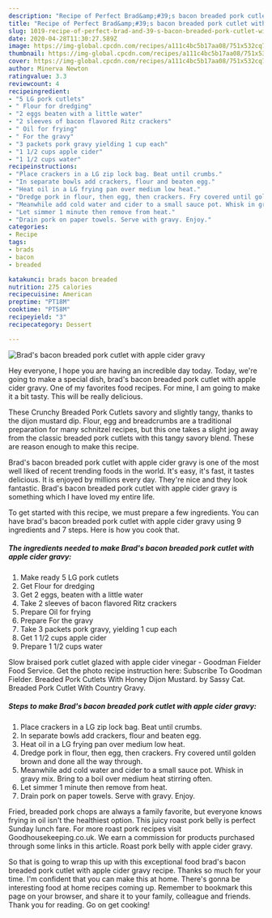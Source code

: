 ```yaml
---
description: "Recipe of Perfect Brad&amp;#39;s bacon breaded pork cutlet with apple cider gravy"
title: "Recipe of Perfect Brad&amp;#39;s bacon breaded pork cutlet with apple cider gravy"
slug: 1019-recipe-of-perfect-brad-and-39-s-bacon-breaded-pork-cutlet-with-apple-cider-gravy
date: 2020-04-28T11:30:27.589Z
image: https://img-global.cpcdn.com/recipes/a111c4bc5b17aa08/751x532cq70/brads-bacon-breaded-pork-cutlet-with-apple-cider-gravy-recipe-main-photo.jpg
thumbnail: https://img-global.cpcdn.com/recipes/a111c4bc5b17aa08/751x532cq70/brads-bacon-breaded-pork-cutlet-with-apple-cider-gravy-recipe-main-photo.jpg
cover: https://img-global.cpcdn.com/recipes/a111c4bc5b17aa08/751x532cq70/brads-bacon-breaded-pork-cutlet-with-apple-cider-gravy-recipe-main-photo.jpg
author: Minerva Newton
ratingvalue: 3.3
reviewcount: 4
recipeingredient:
- "5 LG pork cutlets"
- " Flour for dredging"
- "2 eggs beaten with a little water"
- "2 sleeves of bacon flavored Ritz crackers"
- " Oil for frying"
- " For the gravy"
- "3 packets pork gravy yielding 1 cup each"
- "1 1/2 cups apple cider"
- "1 1/2 cups water"
recipeinstructions:
- "Place crackers in a LG zip lock bag. Beat until crumbs."
- "In separate bowls add crackers, flour and beaten egg."
- "Heat oil in a LG frying pan over medium low heat."
- "Dredge pork in flour, then egg, then crackers. Fry covered until golden brown and done all the way through."
- "Meanwhile add cold water and cider to a small sauce pot. Whisk in gravy mix. Bring to a boil over medium heat stirring often."
- "Let simmer 1 minute then remove from heat."
- "Drain pork on paper towels. Serve with gravy. Enjoy."
categories:
- Recipe
tags:
- brads
- bacon
- breaded

katakunci: brads bacon breaded 
nutrition: 275 calories
recipecuisine: American
preptime: "PT18M"
cooktime: "PT58M"
recipeyield: "3"
recipecategory: Dessert

---
```



![Brad&#39;s bacon breaded pork cutlet with apple cider gravy](https://img-global.cpcdn.com/recipes/a111c4bc5b17aa08/751x532cq70/brads-bacon-breaded-pork-cutlet-with-apple-cider-gravy-recipe-main-photo.jpg)

Hey everyone, I hope you are having an incredible day today. Today, we're going to make a special dish, brad&#39;s bacon breaded pork cutlet with apple cider gravy. One of my favorites food recipes. For mine, I am going to make it a bit tasty. This will be really delicious.

These Crunchy Breaded Pork Cutlets savory and slightly tangy, thanks to the dijon mustard dip. Flour, egg and breadcrumbs are a traditional preparation for many schnitzel recipes, but this one takes a slight jog away from the classic breaded pork cutlets with this tangy savory blend. These are reason enough to make this recipe.

Brad&#39;s bacon breaded pork cutlet with apple cider gravy is one of the most well liked of recent trending foods in the world. It's easy, it's fast, it tastes delicious. It is enjoyed by millions every day. They're nice and they look fantastic. Brad&#39;s bacon breaded pork cutlet with apple cider gravy is something which I have loved my entire life.


To get started with this recipe, we must prepare a few ingredients. You can have brad&#39;s bacon breaded pork cutlet with apple cider gravy using 9 ingredients and 7 steps. Here is how you cook that.

<!--inarticleads1-->

##### The ingredients needed to make Brad&#39;s bacon breaded pork cutlet with apple cider gravy:

1. Make ready 5 LG pork cutlets
1. Get  Flour for dredging
1. Get 2 eggs, beaten with a little water
1. Take 2 sleeves of bacon flavored Ritz crackers
1. Prepare  Oil for frying
1. Prepare  For the gravy
1. Take 3 packets pork gravy, yielding 1 cup each
1. Get 1 1/2 cups apple cider
1. Prepare 1 1/2 cups water


Slow braised pork cutlet glazed with apple cider vinegar - Goodman Fielder Food Service. Get the photo recipe instruction here: Subscribe To Goodman Fielder. Breaded Pork Cutlets With Honey Dijon Mustard. by Sassy Cat. Breaded Pork Cutlet With Country Gravy. 

<!--inarticleads2-->

##### Steps to make Brad&#39;s bacon breaded pork cutlet with apple cider gravy:

1. Place crackers in a LG zip lock bag. Beat until crumbs.
1. In separate bowls add crackers, flour and beaten egg.
1. Heat oil in a LG frying pan over medium low heat.
1. Dredge pork in flour, then egg, then crackers. Fry covered until golden brown and done all the way through.
1. Meanwhile add cold water and cider to a small sauce pot. Whisk in gravy mix. Bring to a boil over medium heat stirring often.
1. Let simmer 1 minute then remove from heat.
1. Drain pork on paper towels. Serve with gravy. Enjoy.


Fried, breaded pork chops are always a family favorite, but everyone knows frying in oil isn&#39;t the healthiest option. This juicy roast pork belly is perfect Sunday lunch fare. For more roast pork recipes visit Goodhousekeeping.co.uk. We earn a commission for products purchased through some links in this article. Roast pork belly with apple cider gravy. 

So that is going to wrap this up with this exceptional food brad&#39;s bacon breaded pork cutlet with apple cider gravy recipe. Thanks so much for your time. I'm confident that you can make this at home. There's gonna be interesting food at home recipes coming up. Remember to bookmark this page on your browser, and share it to your family, colleague and friends. Thank you for reading. Go on get cooking!
